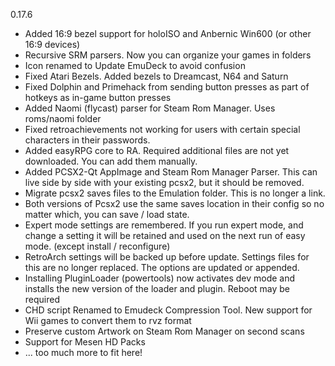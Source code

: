 0.17.6

- Added 16:9 bezel support for holoISO and Anbernic Win600 (or other 16:9 devices)
- Recursive SRM parsers. Now you can organize your games in folders
- Icon renamed to Update EmuDeck to avoid confusion
- Fixed Atari Bezels. Added bezels to Dreamcast, N64 and Saturn
- Fixed Dolphin and Primehack from sending button presses as part of hotkeys as in-game button presses
- Added Naomi (flycast) parser for Steam Rom Manager. Uses roms/naomi folder
- Fixed retroachievements not working for users with certain special characters in their passwords.
- Added easyRPG core to RA. Required additional files are not yet downloaded. You can add them manually.
- Added PCSX2-Qt AppImage and Steam Rom Manager Parser. This can live side by side with your existing pcsx2, but it should be removed.
- Migrate pcsx2 saves files to the Emulation folder. This is no longer a link.
- Both versions of Pcsx2 use the same saves location in their config so no matter which, you can save / load state.
- Expert mode settings are remembered.
    If you run expert mode, and change a setting it will be retained and used on the next run of easy mode. (except install / reconfigure)
- RetroArch settings will be backed up before update. Settings files for this are no longer replaced. The options are updated or appended.
- Installing PluginLoader (powertools) now activates dev mode and installs the new version of the loader and plugin. Reboot may be required
- CHD script Renamed to Emudeck Compression Tool. New support for Wii games to convert them to rvz format
- Preserve custom Artwork on Steam Rom Manager on second scans
- Support for Mesen HD Packs
- ... too much more to fit here!